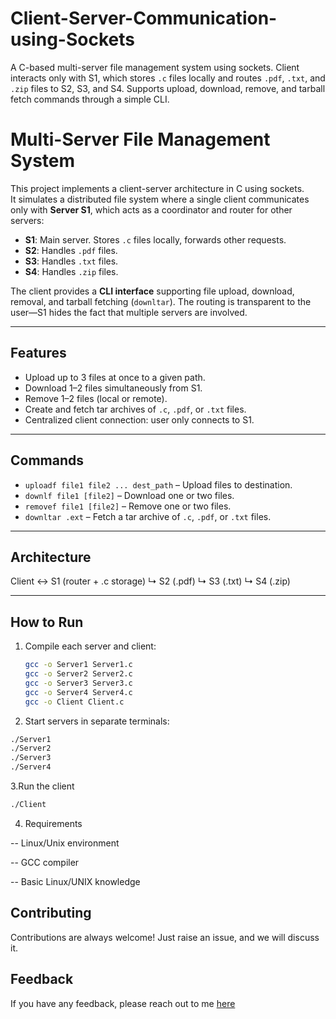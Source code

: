 # Client-Server-Communication-using-Sockets
A C-based multi-server file management system using sockets. Client interacts only with S1, which stores `.c` files locally and routes `.pdf`, `.txt`, and `.zip` files to S2, S3, and S4. Supports upload, download, remove, and tarball fetch commands through a simple CLI.

# Multi-Server File Management System

This project implements a client-server architecture in C using sockets.  
It simulates a distributed file system where a single client communicates only with **Server S1**, which acts as a coordinator and router for other servers:

- **S1**: Main server. Stores `.c` files locally, forwards other requests.
- **S2**: Handles `.pdf` files.
- **S3**: Handles `.txt` files.
- **S4**: Handles `.zip` files.

The client provides a **CLI interface** supporting file upload, download, removal, and tarball fetching (`downltar`). The routing is transparent to the user—S1 hides the fact that multiple servers are involved.

---

## Features
- Upload up to 3 files at once to a given path.
- Download 1–2 files simultaneously from S1.
- Remove 1–2 files (local or remote).
- Create and fetch tar archives of `.c`, `.pdf`, or `.txt` files.
- Centralized client connection: user only connects to S1.

---

## Commands
- `uploadf file1 file2 ... dest_path` – Upload files to destination.  
- `downlf file1 [file2]` – Download one or two files.  
- `removef file1 [file2]` – Remove one or two files.  
- `downltar .ext` – Fetch a tar archive of `.c`, `.pdf`, or `.txt` files.

---

## Architecture
Client ↔ S1 (router + .c storage)
↳ S2 (.pdf)
↳ S3 (.txt)
↳ S4 (.zip)


---

## How to Run
1. Compile each server and client:
   ```bash
   gcc -o Server1 Server1.c 
   gcc -o Server2 Server2.c 
   gcc -o Server3 Server3.c 
   gcc -o Server4 Server4.c 
   gcc -o Client Client.c
   
2. Start servers in separate terminals:
```bash
./Server1
./Server2
./Server3
./Server4


```
3.Run the client
```bash
./Client

```
4. Requirements

-- Linux/Unix environment

-- GCC compiler

-- Basic Linux/UNIX knowledge

## Contributing

Contributions are always welcome!
Just raise an issue, and we will discuss it.

## Feedback

If you have any feedback, please reach out to me [here](https://www.linkedin.com/in/AyeshMallick/)



